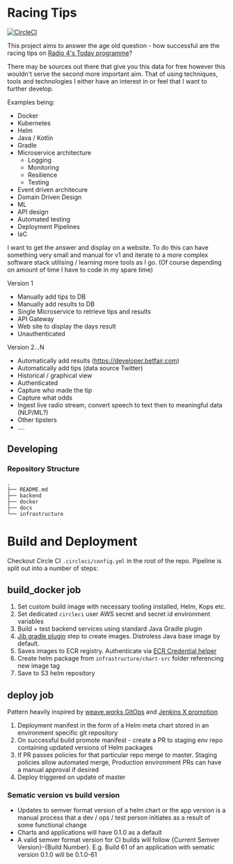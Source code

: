 # Racing Tips

[![CircleCI](https://circleci.com/gh/racing-tips/racing-tips.svg?style=svg)](https://circleci.com/gh/racing-tips/racing-tips)

This project aims to answer the age old question - how successful are the racing tips on [Radio 4's Today programme](https://www.bbc.co.uk/programmes/b006qj9z)?

There may be sources out there that give you this data for free however this wouldn't serve the second more important aim. That of using techniques, tools and technologies I either have an interest in or feel that I want to further develop.

Examples being:
  * Docker
  * Kubernetes
  * Helm
  * Java / Kotlin
  * Gradle
  * Microservice architecture
    * Logging
    * Monitoring
    * Resilience
    * Testing
  * Event driven architecure
  * Domain Driven Design
  * ML
  * API design
  * Automated testing
  * Deployment Pipelines
  * IaC

I want to get the answer and display on a website. To do this can have something very small and manual for v1 and iterate to a more complex software stack utilising / learning more tools as I go. (Of course depending on amount of time I have to code in my spare time)

Version 1

* Manually add tips to DB
* Manually add results to DB
* Single Microservice to retrieve tips and results
* API Gateway
* Web site to display the days result
* Unauthenticated

Version 2...N

* Automatically add results (https://developer.betfair.com)
* Automatically add tips (data source Twitter)
* Historical / graphical view
* Authenticated
* Capture who made the tip
* Capture what odds
* Ingest live radio stream, convert speech to text then to meaningful data (NLP/ML?)
* Other tipsters
* ....

## Developing

### Repository Structure

```
.
├── README.md
├── backend
├── docker
├── docs
└── infrastructure
```

# Build and Deployment

Checkout Circle CI `.circleci/config.yml` in the root of the repo. Pipeline is split out into a number of steps:

## build_docker job

1. Set custom build image with necessary tooling installed, Helm, Kops etc.
2. Set dedicated `circleci` user AWS secret and secret id environment variables
3. Build + test backend services using standard Java Gradle plugin
4. [Jib gradle plugin](https://github.com/GoogleContainerTools/jib/tree/master/jib-gradle-plugin) step to create images. Distroless Java base image by default.
5. Saves images to ECR registry. Authenticate via [ECR Credential helper](https://github.com/awslabs/amazon-ecr-credential-helper.git)
6. Create helm package from `infrastructure/chart-src` folder referencing new image tag
7. Save to S3 helm repository

## deploy job

Pattern heavily inspired by [weave.works GitOps](https://www.weave.works/blog/delivering-quality-at-speed-with-gitops) and [Jenkins X promotion](https://jenkins-x.io/about/features/#promotion)

1. Deployment manifest in the form of a Helm meta chart stored in an environment specific git repository
2. On successful build promote manifest - create a PR to staging env repo containing updated versions of Helm packages
3. If PR passes policies for that particular repo merge to master. Staging policies allow automated merge, Production environment PRs can have a manual approval if desired
4. Deploy triggered on update of master


### Sematic version vs build version

* Updates to semver format version of a helm chart or the app version is a manual process that a dev / ops / test person initiates as a result of some functional change
* Charts and applications will have 0.1.0 as a default
*  A valid semver format version for CI builds will follow {Current Semver Version}-{Build Number}. E.g. Build 61 of an application with sematic version 0.1.0 will be 0.1.0-61
